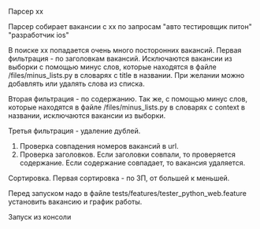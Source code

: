 Парсер хх

Парсер собирает вакансии с хх по запросам 
"авто тестировщик питон" 
"разработчик ios"

В поиске хх попадается очень много посторонних вакансий. 
Первая фильтрация - по заголовкам вакансий. Исключаются вакансии из выборки с помощью минус слов, 
которые находятся в файле /files/minus_lists.py в словарях с title в названии. 
При желании можно добавлять или удалять слова из списка. 

Вторая фильтрация - по содержанию. Так же, с помощью минус слов, которые находятся в файле /files/minus_lists.py
в словарях с context в названии, исключаются вакансии из выборки.

Третья фильтрация - удаление дублей. 
1. Проверка совпадения номеров вакансий в url.
2. Проверка заголовков. Если заголовки совпали, то проверяется содержание. Если содержание совпадает, то
    вакансия удаляется.

Сортировка. 
Первая сортировка - по ЗП, от большей к меньшей.

Перед запуском надо в файле tests/features/tester_python_web.feature установить вакансию и график работы.

Запуск из консоли